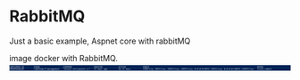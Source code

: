 # RabbitMQ

Just a basic example, Aspnet core with rabbitMQ

image docker with RabbitMQ.
![alt text](https://raw.githubusercontent.com/bteixeira691/RabbitMQ/master/SenderMQ/dockerRabbit.png)

